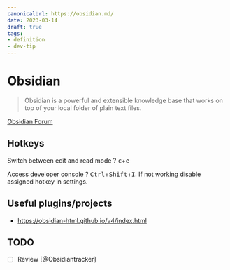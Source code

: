 ```yaml
---
canonicalUrl: https://obsidian.md/
date: 2023-03-14
draft: true
tags:
- definition
- dev-tip
---
```


# Obsidian

> Obsidian is a powerful and extensible knowledge base that works on top of your
> local folder of plain text files.

[Obsidian Forum](https://forum.obsidian.md/)

## Hotkeys

Switch between edit and read mode
?
<kbd>c</kbd>+<kbd>e</kbd>
<!--SR:!2023-06-25,43,270-->

Access developer console
?
<kbd>Ctrl</kbd>+<kbd>Shift</kbd>+<kbd>I</kbd>. If not working disable assigned
hotkey in settings.

## Useful plugins/projects

- https://obsidian-html.github.io/v4/index.html

## TODO

- [ ] Review [@Obsidiantracker]

